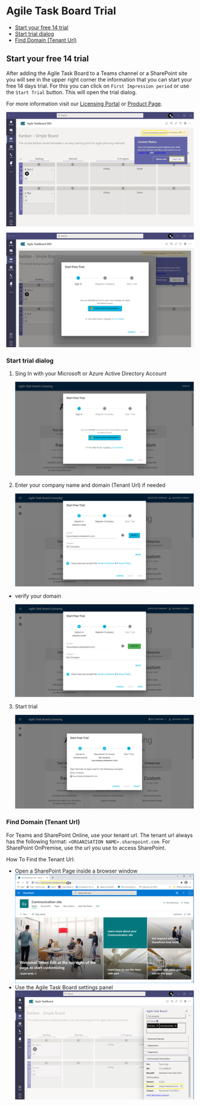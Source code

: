 # Agile Task Board Trial

- [Start your free 14 trial](#start-your-free-14-trial)
- [Start trial dialog](#start-trial-dialog)
- [Find Domain (Tenant Url)](<#find-domain-(tenant-url)>)

## Start your free 14 trial

After adding the Agile Task Board to a Teams channel or a SharePoint site you will see in the upper right corner the information that you can start your free 14 days trial. For this you can click on `First Impression period` or use the `Start Trial` button. This will open the trial dialog.

For more information visit our [Licensing Portal](https://agiletaskboard.agile-is.de) or [Product Page](https://www.agile-is.de/en/agiletaskboard?utm_medium=online&utm_campaign=link&utm_source=github#licensing).

![Start Trial](images/startTrialTeams.PNG)

![Start Trial Dialog](images/startTrialTeamsDialog.PNG)

### Start trial dialog

1. Sing In with your Microsoft or Azure Active Directory Account

   ![Sign In](images/startTrialSignInStep.PNG)

2. Enter your company name and domain (Tenant Url) if needed

   ![Enter Comany Name and Domain](images/startTrialCompanyStep.PNG)

- verify your domain

  ![Verify Domain](images/startTrialCompanyVerifiedStep.PNG)

3. Start trial

   ![Start Trial](images/startTrialStartStep.PNG)

### Find Domain (Tenant Url)

For Teams and SharePoint Online, use your tenant url. The tenant url always has the following format: `<ORGANISATION NAME>.sharepoint.com`. For SharePoint OnPremise, use the url you use to access SharePoint.

How To Find the Tenant Url:

- Open a SharePoint Page inside a browser window
  ![Start Trial](images/sharepointBrowser.PNG)
- Use the Agile Task Board settings panel
  ![Start Trial](images/atbSettingsEnvInfo.PNG)
